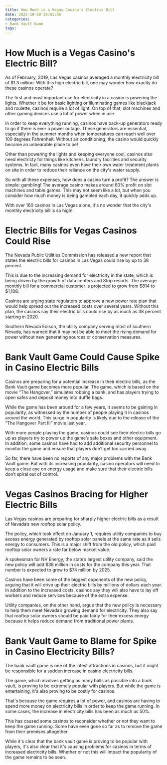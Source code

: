 ```yaml
---
title: How Much is a Vegas Casino's Electric Bill
date: 2022-10-28 19:01:05
categories:
- Bank Vault Game
tags:
---
```



#  How Much is a Vegas Casino's Electric Bill?

As of February, 2019, Las Vegas casinos averaged a monthly electricity bill of $1.3 million. With this high electric bill, one may wonder how exactly do these casinos operate?

The first and most important use for electricity in a casino is powering the lights. Whether it be for basic lighting or illuminating games like blackjack and roulette, casinos require a lot of light. On top of that, slot machines and other gaming devices use a lot of power when in use.

In order to keep everything running, casinos have back-up generators ready to go if there is ever a power outage. These generators are essential, especially in the summer months when temperatures can reach well over 100 degrees Fahrenheit. Without air conditioning, the casino would quickly become an unbearable place to be!

Other than powering the lights and keeping everyone cool, casinos also need electricty for things like kitchens, laundry facilities and security systems. In fact, many casinos even have their own water treatment plants on site in order to reduce their reliance on the city's water supply.

So with all these expenses, how does a casino turn a profit? The answer is simple: gambling! The average casino makes around 60% profit on slot machines and table games. This may not seem like a lot, but when you consider how much money is being gambled each day, it quickly adds up.

With over 160 casinos in Las Vegas alone, it's no wonder that the city's monthly electricity bill is so high!

#  Electric Bills for Vegas Casinos Could Rise

The Nevada Public Utilities Commission has released a new report that states the electric bills for casinos in Las Vegas could rise by up to 38 percent.

This is due to the increasing demand for electricity in the state, which is being driven by the growth of data centers and Strip resorts. The average monthly bill for a commercial customer is projected to grow from $814 to $1,108.

Casinos are urging state regulators to approve a new power rate plan that would help spread out the increased costs over several years. Without this plan, the casinos say their electric bills could rise by as much as 38 percent starting in 2020.

Southern Nevada Edison, the utility company serving most of southern Nevada, has warned that it may not be able to meet the rising demand for power without new generating sources or conservation measures.

#  Bank Vault Game Could Cause Spike in Casino Electric Bills

Casinos are preparing for a potential increase in their electric bills, as the Bank Vault game becomes more popular. The game, which is based on the movie “The Hangover,” simulates robbing a bank, and has players trying to open safes and deposit money into duffle bags.

While the game has been around for a few years, it seems to be gaining in popularity, as witnessed by the number of people playing it in casinos around the world. This surge in popularity is likely due to the release of the “The Hangover Part III” movie last year.

With more people playing the game, casinos could see their electric bills go up as players try to power up the game’s safe boxes and other equipment. In addition, some casinos have had to add additional security personnel to monitor the game and ensure that players don’t get too carried away.

So far, there have been no reports of any major problems with the Bank Vault game. But with its increasing popularity, casino operators will need to keep a close eye on energy usage and make sure that their electric bills don’t spiral out of control.

#  Vegas Casinos Bracing for Higher Electric Bills 

Las Vegas casinos are preparing for sharply higher electric bills as a result of Nevada’s new rooftop solar policy.

The policy, which took effect on January 1, requires utility companies to buy excess energy generated by rooftop solar panels at the same rate as it sells energy to consumers. This is a major shift from the old policy, which paid rooftop solar owners a rate far below market value.

A spokesman for NV Energy, the state’s largest utility company, said the new policy will add $38 million in costs for the company this year. That number is expected to grow to $74 million by 2025.

Casinos have been some of the biggest opponents of the new policy, arguing that it will drive up their electric bills by millions of dollars each year. In addition to the increased costs, casinos say they will also have to lay off workers and reduce services because of the extra expense.

Utility companies, on the other hand, argue that the new policy is necessary to help them meet Nevada’s growing demand for electricity. They also say that rooftop solar owners should be paid fairly for their excess energy because it helps reduce demand from traditional power plants.

#  Bank Vault Game to Blame for Spike in Casino Electricity Bills?

The bank vault game is one of the latest attractions in casinos, but it might be responsible for a sudden increase in casino electricity bills.

The game, which involves getting as many balls as possible into a bank vault, is proving to be extremely popular with players. But while the game is entertaining, it's also proving to be costly for casinos.

That's because the game requires a lot of power, and casinos are having to spend more money on electricity bills in order to keep the game running. In some cases, the increase in electricity bills has been as much as 50%.

This has caused some casinos to reconsider whether or not they want to keep the game running. Some have even gone so far as to remove the game from their premises altogether.

While it's clear that the bank vault game is proving to be popular with players, it's also clear that it's causing problems for casinos in terms of increased electricity bills. Whether or not this will impact the popularity of the game remains to be seen.